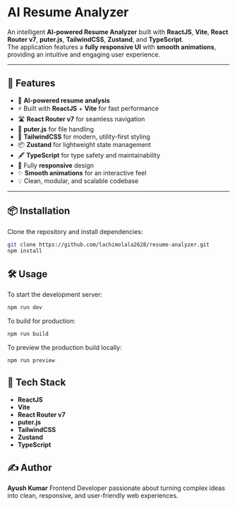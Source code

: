 # AI Resume Analyzer

An intelligent **AI-powered Resume Analyzer** built with **ReactJS**, **Vite**, **React Router v7**, **puter.js**, **TailwindCSS**, **Zustand**, and **TypeScript**.  
The application features a **fully responsive UI** with **smooth animations**, providing an intuitive and engaging user experience.

---

## 🚀 Features

- 🤖 **AI-powered resume analysis**
- ⚡ Built with **ReactJS** + **Vite** for fast performance
- 🛣️ **React Router v7** for seamless navigation
- 📂 **puter.js** for file handling
- 🎨 **TailwindCSS** for modern, utility-first styling
- 📦 **Zustand** for lightweight state management
- 🖋 **TypeScript** for type safety and maintainability
- 📱 Fully **responsive** design
- ✨ **Smooth animations** for an interactive feel
- 💡 Clean, modular, and scalable codebase

---

## 📦 Installation

Clone the repository and install dependencies:

```bash
git clone https://github.com/lachimolala2628/resume-analyzer.git
npm install
```


## 🛠️ Usage

To start the development server:

```bash
npm run dev
```

To build for production:

```bash
npm run build
```

To preview the production build locally:

```bash
npm run preview
```


## 🧰 Tech Stack

* **ReactJS**
* **Vite**
* **React Router v7**
* **puter.js**
* **TailwindCSS**
* **Zustand**
* **TypeScript**


## ✍️ Author

**Ayush Kumar**
Frontend Developer passionate about turning complex ideas into clean, responsive, and user-friendly web experiences.